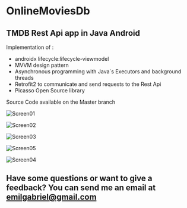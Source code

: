 # OnlineMoviesDb
## TMDB Rest Api app in Java Android

Implementation of :
 * androidx lifecycle:lifecycle-viewmodel
 * MVVM design pattern
 * Asynchronous programming with Java`s Executors and background threads
 * Retrofit2 to communicate and send requests to the Rest Api
 * Picasso Open Source library

Source Code available on the Master branch

![Screen01](https://user-images.githubusercontent.com/72876989/131645390-628cd638-9034-4f4b-a535-5e102237b9db.jpg)

![Screen02](https://user-images.githubusercontent.com/72876989/131645395-b73c6ecf-4199-4df3-b4d2-5a5dfbdb41db.jpg)

![Screen03](https://user-images.githubusercontent.com/72876989/131645404-93fbd4ac-b4d5-49e3-9a08-d16da166cd14.jpg)

![Screen05](https://user-images.githubusercontent.com/72876989/131645690-7933c716-a274-4f72-a264-cbf982e3eb56.jpg)

![Screen04](https://user-images.githubusercontent.com/72876989/131645411-79225858-a3c8-4852-b409-64730b919f62.jpg)

## Have some questions or want to give a feedback? You can send me an email at emilgabriel@gmail.com


